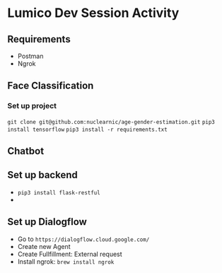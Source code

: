 # Lumico Dev Session Activity

## Requirements
* Postman
* Ngrok

## Face Classification

### Set up project
`git clone git@github.com:nuclearnic/age-gender-estimation.git`
`pip3 install tensorflow`
`pip3 install -r requirements.txt`

## Chatbot

## Set up backend
* `pip3 install flask-restful`
* 

## Set up Dialogflow
* Go to `https://dialogflow.cloud.google.com/`
* Create new Agent
* Create Fullfillment: External request
* Install ngrok: `brew install ngrok`